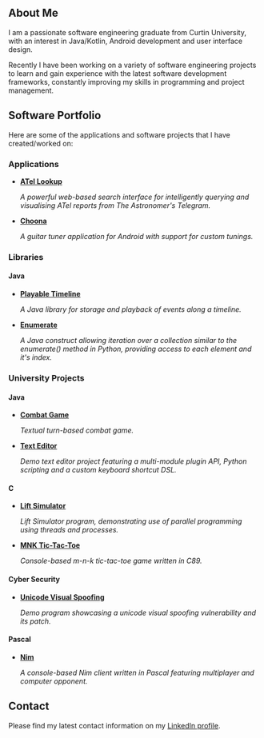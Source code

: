 ## About Me
I am a passionate software engineering graduate from Curtin University, with an interest in Java/Kotlin, Android development and user interface design.

Recently I have been working on a variety of software engineering projects to learn and gain experience with the latest software development frameworks, constantly improving my skills in programming and project management.

## Software Portfolio

Here are some of the applications and software projects that I have created/worked on:

### Applications
- [**ATel Lookup**](https://github.com/rohankhayech/ATel-Lookup)
  
  *A powerful web-based search interface for intelligently querying and visualising ATel reports from The Astronomer's Telegram.*

- [**Choona**](https://github.com/rohankhayech/Choona)
  
  *A guitar tuner application for Android with support for custom tunings.*

### Libraries
#### Java
- [**Playable Timeline**](https://github.com/rohankhayech/PlayableTimeline)
  
  *A Java library for storage and playback of events along a timeline.*
  
- [**Enumerate**](https://github.com/rohankhayech/EnumerateJava)

  *A Java construct allowing iteration over a collection similar to the enumerate() method in Python, providing access to each element and it's index.*

### University Projects
#### Java
- [**Combat Game**](https://github.com/rohankhayech/CombatGame)
  
  *Textual turn-based combat game.*

- [**Text Editor**](https://github.com/rohankhayech/TextEditor)

  *Demo text editor project featuring a multi-module plugin API, Python scripting and a custom keyboard shortcut DSL.*

#### C
- [**Lift Simulator**](https://github.com/rohankhayech/LiftSim)

  *Lift Simulator program, demonstrating use of parallel programming using threads and processes.*

- [**MNK Tic-Tac-Toe**](https://github.com/rohankhayech/MNK-TicTacToe)

  *Console-based m-n-k tic-tac-toe game written in C89.*
#### Cyber Security
- [**Unicode Visual Spoofing**](https://github.com/rohankhayech/UnicodeVisualSpoofing)

  *Demo program showcasing a unicode visual spoofing vulnerability and its patch.*

#### Pascal
- [**Nim**](https://github.com/rohankhayech/Nim)

  *A console-based Nim client written in Pascal featuring multiplayer and computer opponent.*
  
## Contact
Please find my latest contact information on my [LinkedIn profile](https://www.linkedin.com/in/rohan-khayech-356b01228/).
